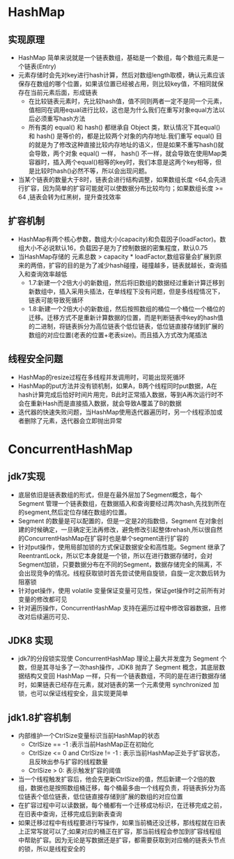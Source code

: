 # HashMap
## 实现原理
+ HashMap 简单来说就是一个链表数组，基础是一个数组，每个数组元素是一个链表(Entry)
+ 元素存储时会先对key进行hash计算，然后对数组length取模，确认元素应该保存在数组的哪个位置，如果该位置已经被占用，则比较key值，不相同就保存在当前元素后面，形成链表
    - 在比较链表元素时，先比较hash值，值不同则两者一定不是同一个元素，值相同在调用equal进行比较，这也是为什么我们在重写对象equal方法以后必须重写hash方法
    - 所有类的 equal() 和 hash() 都继承自 Object 类，默认情况下其equal() 和 hash() 是等价的，都是比较两个对象的内存地址.我们重写 equal() 目的就是为了修改这种直接比较内存地址的语义，但是如果不重写hash()就会导致，两个对象 equal() 一样， hash() 不一样，就会导致在使用Map类容器时，插入两个equal()相等的key时，我们本意是这两个key相等，但是比较时hash()必然不等，所以会出现问题。
+ 当某个链表的数量大于8时，链表会进行结构调整，如果数组长度 <64,会先进行扩容，因为简单的扩容可能就可以使数据分布比较均匀；如果数组长度 >= 64 ,链表会转为红黑树，提升查找效率

## 扩容机制
+ HashMap有两个核心参数，数组大小(capacity)和负载因子(loadFactor)。数组大小不必说默认16，负载因子是为了控制数据的密集程度，默认0.75
+ 当HashMap存储的 元素总数 > capacity * loadFactor,数组容量会扩展到原来的两倍，扩容的目的是为了减少hash碰撞，碰撞越多，链表就越长，查询插入和查询效率越低
    - 1.7:新建一个2倍大小的新数组，然后将旧数组的数据经过重新计算迁移到新数组中，插入采用头插法，在单线程下没有问题，但是多线程情况下，链表可能导致死循环
    - 1.8:新建一个2倍大小的新数组，然后按照数组的桶位一个桶位一个桶位的迁移。迁移方式不是重新计算数据的位置，而是判断链表中key的hash值的二进制，将链表拆分为高位链表个低位链表，低位链直接存储到扩展的数组的对应位置(老表的位置+老表size)。而且插入方式改为尾插法

## 线程安全问题
+ HashMap的resize过程在多线程并发调用时，可能出现死循环
+ HashMap的put方法并没有锁机制，如果A，B两个线程同时put数据，A在hash计算完成后恰好时间片用完，B此时正常插入数据，等到A再次运行时不会在重新Hash而是直接插入数据，就会导致A覆盖了B的数据
+ 迭代器的快速失败问题，当HashMap使用迭代器遍历时，另一个线程添加或者删除了元素，迭代器会立即抛出异常

# ConcurrentHashMap
## jdk7实现
+ 底层依旧是链表数组的形式，但是在最外层加了Segment概念，每个 Segment 管理一个链表数组，在数据插入和查询要经过两次hash,先找到所在的segment,然后定位存储在数组的位置。
+ Segment 的数量是可以配置的，但是一定是2的指数倍，Segment 在对象创建的时候确定，一旦确定无法再修改，避免修改引起整体rehash,所以很自然的ConcurrentHashMap在扩容时也是单个segment进行扩容的
+ 针对put操作，使用局部加锁的方式保证数据安全和高性能。Segment 继承了ReentrantLock，所以它本身就是一个锁，所以在进行数据存储时，会对Segment加锁，只要数据分布在不同的Segment，数据存储完全的隔离，不会出现竞争的情况。线程获取锁时首先尝试使用自旋锁，自旋一定次数后转为阻塞锁
+ 针对get操作，使用 volatile 变量保证变量可见性，保证get操作时之前所有对变量的修改都可见
+ 针对遍历操作，ConcurrentHashMap 支持在遍历过程中修改容器数据，且修改对后续遍历可见、

## JDK8 实现
+ jdk7的分段锁实现使 ConcurrentHashMap 理论上最大并发度为 Segment 个数，但是其寻址多了一次hash操作，JDK8 抛弃了 Segment 概念，其底层数据结构又变回 HashMap 一样，只有一个链表数组，不同的是在进行数据存储时，如果链表已经存在元素，就对链表的第一个元素使用 synchronized 加锁，也可以保证线程安全，且实现更简单

## jdk1.8扩容机制
+ 内部维护一个CtrlSize变量标识当前HashMap的状态
    - CtrlSize == -1 :表示当前HashMap正在初始化
    - CtrlSize <= 0 and CtrlSize != -1 : 表示当前HashMap正处于扩容状态，且反映出参与扩容的线程数量
    - CtrlSize > 0: 表示触发扩容的阈值
+ 当一个线程触发扩容后，他会先更新CtrlSize的值，然后新建一个2倍的数组，数据也是按照数组桶迁移，每个桶最多由一个线程负责，将链表拆分为高位链表个低位链表，低位链直接存储到扩展的数组的对应位置
+ 在扩容过程中可以读数据，每个桶都有一个迁移成功标识，在迁移完成之前，在旧表中查询，迁移完成后到新表查询
+ 如果迁移过程中有线程要进行写操作，如果当前桶还没迁移，那线程就在旧表上正常写就可以了;如果对应的桶正在扩容，那当前线程会参加到扩容线程组中帮助扩容。因为无论是写数据还是扩容，都需要获取到对应桶的链表头节点的锁，所以是线程安全的
